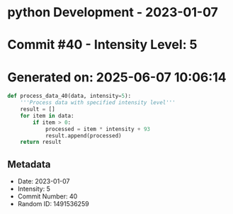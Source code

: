 ﻿# python Development - 2023-01-07
# Commit #40 - Intensity Level: 5
# Generated on: 2025-06-07 10:06:14
```python
def process_data_40(data, intensity=5):
    '''Process data with specified intensity level'''
    result = []
    for item in data:
        if item > 0:
            processed = item * intensity + 93
            result.append(processed)
    return result
```
## Metadata
- Date: 2023-01-07
- Intensity: 5
- Commit Number: 40
- Random ID: 1491536259
